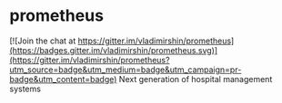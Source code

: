 # prometheus

[![Join the chat at https://gitter.im/vladimirshin/prometheus](https://badges.gitter.im/vladimirshin/prometheus.svg)](https://gitter.im/vladimirshin/prometheus?utm_source=badge&utm_medium=badge&utm_campaign=pr-badge&utm_content=badge)
Next generation of hospital management systems
